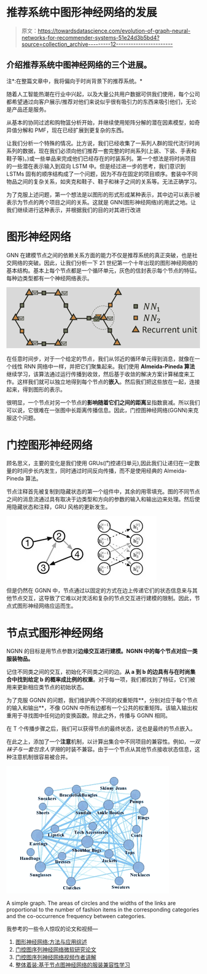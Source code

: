 # 推荐系统中图形神经网络的发展

> 原文：<https://towardsdatascience.com/evolution-of-graph-neural-networks-for-recommender-systems-51e24d3b5bd4?source=collection_archive---------12----------------------->

## 介绍推荐系统中图神经网络的三个进展。

注*:在整篇文章中，我将偏向于时尚背景下的推荐系统。*

随着人工智能热潮在行业中兴起，以及大量公共用户数据可供我们使用，每个公司都希望通过向客户展示/推荐对他们来说似乎很有吸引力的东西来吸引他们，无论是产品还是服务。

从基本的协同过滤和购物篮分析开始，并继续使用矩阵分解的潜在因素模型，如奇异值分解和 PMF，现在已经扩展到更复杂的东西。

让我们分析一个特殊的情况。比方说，我们已经收集了一系列人群的现代流行时尚系列的数据，现在我们必须向他们推荐一套完整的时尚系列(上装、下装、手表和鞋子等)。)或一些单品来完成他们已经存在的时装系列。第一个想法是将时尚项目的一些潜在表示输入到双向 LSTM 中。但是经过进一步的思考，我们意识到 LSTMs 固有的顺序结构成了一个问题，因为不存在固定的项目顺序。套装中不同物品之间的复杂关系，如夹克和鞋子、鞋子和袜子之间的关系等。无法正确学习。

为了克服上述问题，第一个想法是以图形的形式形成某种表示，其中边可以表示被表示为节点的两个项目之间的关系。这就是 GNN(图形神经网络)的用武之地。让我们继续进行这种表示，并根据我们的目的对其进行改进

# **图形神经网络**

GNN 在建模节点之间的依赖关系方面的能力不仅是推荐系统的真正突破，也是社交网络的突破。因此，让我们分析一下 21 世纪第一个十年出现的图形神经网络的基本结构。基本上每个节点都是一个循环单元，灰色的信封表示每个节点的特征。每种边类型都有一个神经网络表示。

![](img/c2c8df486fcad4f6d2db78d0e714a20b.png)

在任意时间步，对于一个给定的节点，我们从邻近的循环单元得到消息，就像在一个线性 RNN 网络中一样，并把它们聚集起来。我们使用 **Almeida-Pineda 算法**继续学习，该算法通过运行传播到收敛，然后基于收敛的解决方案计算梯度来工作。这样我们就可以独立地得到每个节点的**嵌入**。然后我们把这些放在一起，连接起来，得到图形的表示。

很明显，一个节点对另一个节点的**影响随着它们之间的距离**呈指数衰减。所以我们可以说，它很难在一张图中长距离传播信息。因此，门控图神经网络(GGNN)来克服这个问题。

# 门控图形神经网络

顾名思义，主要的变化是我们使用 GRUs(门控递归单元),因此我们让递归在一定数量的时间步长内发生，同时通过时间反向传播，而不是使用经典的 Almeida-Pineda 算法。

节点注释首先被复制到隐藏状态的第一个组件中，其余的用零填充。图的不同节点之间的消息流通过具有取决于边类型和方向的参数的输入和输出边来处理。然后使用隐藏状态和注释，GRU 风格的更新发生。

![](img/28e4534cffea411ca6cd10143d6ef7b4.png)

但是仍然在 GGNN 中，节点通过以固定的方式在边上传递它们的状态信息来与其他节点交互，这导致了它难以对灵活和复杂的节点交互进行建模的限制。因此，节点式图形神经网络应运而生。

# 节点式图形神经网络

NGNN 的目标是用节点参数对**边缘交互进行建模。NGNN 中的每个节点对应一类服装物品。**

记住不同类之间的交互，初始化不同类之间的边。**从 a 到 b 的边具有与在时尚集合中找到给定 b 的概率成比例的权重**。对于每一项，我们都找到了特征，它们被用来更新相应类节点的初始状态。

为了克服 GGNN 的问题，我们维护两个不同的权重矩阵**，分别对应于每个节点的输入和输出**，不像 GGNN 中所有边都有一个公共的权重矩阵。该输入输出权重用于寻找图中任何边的变换函数。除此之外，传播与 GGNN 相同。

在 T 个传播步骤之后，我们可以获得节点的最终状态，这也是最终的节点嵌入。

在此之上，添加了一个**注意**机制，以计算出集合中不同项目的兼容性。例如，*一双* *袜子与一套包含人字拖*的时装不兼容。由于一个节点从其他节点接收状态信息，这种注意机制很容易被合并。

![](img/f8882f20f1078ccb3d637aab262eff9d.png)

A simple graph. The areas of circles and the widths of the links are proportional to the number of fashion items in the corresponding categories and the co-occurrence frequency between categories.

我参考的一些令人惊叹的论文和视频—

1.  [图形神经网络:方法与应用综述](https://arxiv.org/pdf/1812.08434.pdf)
2.  [门控图序列神经网络微软研究论文](https://arxiv.org/pdf/1511.05493.pdf)
3.  [门控图序列神经网络视频作者讲解](https://www.youtube.com/watch?v=_Uj-tNjhVDQ)
4.  [整体着装:基于节点图神经网络的服装兼容性学习](http://delivery.acm.org/10.1145/3320000/3313444/p307-cui.pdf?ip=203.110.242.4&id=3313444&acc=OPEN&key=045416EF4DDA69D9%2EA3AF15239BC08E05%2E4D4702B0C3E38B35%2E6D218144511F3437&__acm__=1559881273_71bf89562085ef7550aed4e18e6e247c)
